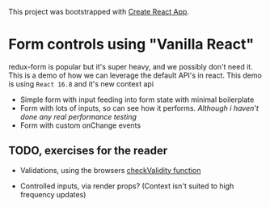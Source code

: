 This project was bootstrapped with [Create React App](https://github.com/facebook/create-react-app).

# Form controls using "Vanilla React"

redux-form is popular but it's super heavy, and we possibly don't need it. This is a demo of how we can leverage the default API's in react. This demo is using `React 16.8` and it's new context api

- Simple form with input feeding into form state with minimal boilerplate
- Form with lots of inputs, so can see how it performs. _Although i haven't done any real performance testing_
- Form with custom onChange events

## TODO, exercises for the reader

- Validations, using the browsers [checkValidity function](https://developer.mozilla.org/en-US/docs/Web/API/HTMLSelectElement/checkValidity)

- Controlled inputs, via render props? (Context isn't suited to high frequency updates)
